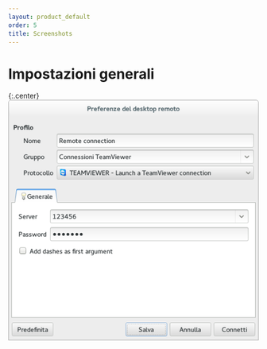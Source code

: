 ```yaml
---
layout: product_default
order: 5
title: Screenshots
---
```

# Impostazioni generali

{:.center}
![Impostazioni generali](/resources/remmina-plugin-teamviewer/archive/latest/italian/general.png)